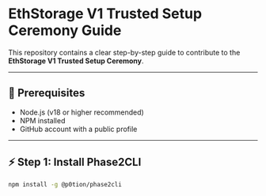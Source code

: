 # EthStorage V1 Trusted Setup Ceremony Guide  

This repository contains a clear step-by-step guide to contribute to the **EthStorage V1 Trusted Setup Ceremony**.  

---

## 📌 Prerequisites  
- Node.js (v18 or higher recommended)  
- NPM installed  
- GitHub account with a public profile  

---

## ⚡ Step 1: Install Phase2CLI  
```bash
npm install -g @p0tion/phase2cli
